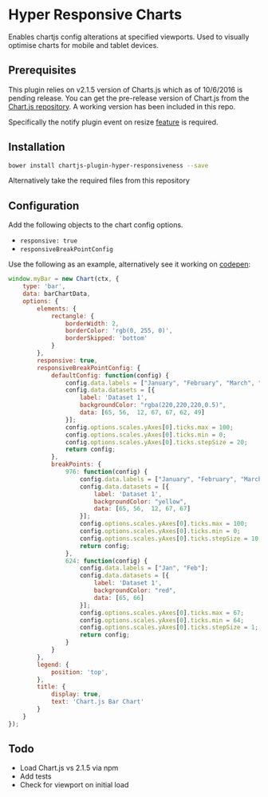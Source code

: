 # Hyper Responsive Charts
Enables chartjs config alterations at specified viewports. Used to visually optimise charts for mobile and tablet devices.

## Prerequisites
This plugin relies on v2.1.5 version of Charts.js which as of 10/6/2016 is pending release.  You can get the pre-release version of Chart.js from the [Chart.js repository](https://github.com/chartjs/Chart.js). A working version has been included in this repo.

Specifically the notify plugin event on resize [feature](https://github.com/chartjs/Chart.js/blob/d9c335c860483faac7dbbcd60aa84e74cfbd3e3b/src/core/core.controller.js#L100) is required.

## Installation

```bash
bower install chartjs-plugin-hyper-responsiveness --save
```

Alternatively take the required files from this repository

## Configuration
Add the following objects to the chart config options.
- `responsive: true`
- `responsiveBreakPointConfig`

Use the following as an example, alternatively see it working on [codepen](http://codepen.io/PatrickAsare/pen/wWKROY):

```javascript
window.myBar = new Chart(ctx, {
	type: 'bar',
	data: barChartData,
	options: {
		elements: {
			rectangle: {
				borderWidth: 2,
				borderColor: 'rgb(0, 255, 0)',
				borderSkipped: 'bottom'
			}
		},
		responsive: true,
		responsiveBreakPointConfig: {
			defaultConfig: function(config) {
				config.data.labels = ["January", "February", "March", "April", "May", "June", "July"];
				config.data.datasets = [{
					label: 'Dataset 1',
					backgroundColor: "rgba(220,220,220,0.5)",
					data: [65, 56,  12, 67, 67, 62, 49]
				}];
				config.options.scales.yAxes[0].ticks.max = 100;
				config.options.scales.yAxes[0].ticks.min = 0;
				config.options.scales.yAxes[0].ticks.stepSize = 20;
				return config;
			},
			breakPoints: {
				976: function(config) {
					config.data.labels = ["January", "February", "March", "April", "May"];
					config.data.datasets = [{
						label: 'Dataset 1',
						backgroundColor: "yellow",
						data: [65, 56,  12, 67, 67]
					}];
					config.options.scales.yAxes[0].ticks.max = 100;
					config.options.scales.yAxes[0].ticks.min = 0;
					config.options.scales.yAxes[0].ticks.stepSize = 10;
					return config;
				},
				624: function(config) {
					config.data.labels = ["Jan", "Feb"];
					config.data.datasets = [{
						label: 'Dataset 1',
						backgroundColor: "red",
						data: [65, 66]
					}];
					config.options.scales.yAxes[0].ticks.max = 67;
					config.options.scales.yAxes[0].ticks.min = 64;
					config.options.scales.yAxes[0].ticks.stepSize = 1;
					return config;
				}
			}
		},
		legend: {
			position: 'top',
		},
		title: {
			display: true,
			text: 'Chart.js Bar Chart'
		}
	}
});
```

## Todo
- Load Chart.js vs 2.1.5 via npm
- Add tests
- Check for viewport on initial load
